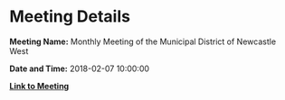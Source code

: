 # Meeting Details

**Meeting Name:** Monthly Meeting of the Municipal District of Newcastle West

**Date and Time:** 2018-02-07 10:00:00

**[Link to Meeting](https://www.limerick.ie/council/whats-on/monthly-meeting-municipal-district-newcastle-west-26)**
